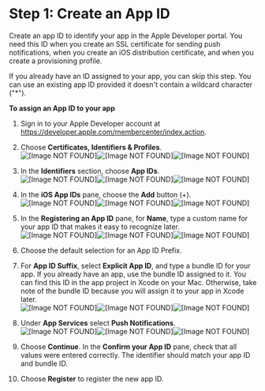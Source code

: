 # Step 1: Create an App ID<a name="apns-setup-appid"></a>

Create an app ID to identify your app in the Apple Developer portal\. You need this ID when you create an SSL certificate for sending push notifications, when you create an iOS distribution certificate, and when you create a provisioning profile\.

If you already have an ID assigned to your app, you can skip this step\. You can use an existing app ID provided it doesn't contain a wildcard character \("\*"\)\. 

**To assign an App ID to your app**

1. Sign in to your Apple Developer account at [https://developer\.apple\.com/membercenter/index\.action](https://developer.apple.com/membercenter/index.action)\.

1. Choose **Certificates, Identifiers & Profiles**\.  
![\[Image NOT FOUND\]](http://docs.aws.amazon.com/pinpoint/latest/developerguide/)![\[Image NOT FOUND\]](http://docs.aws.amazon.com/pinpoint/latest/developerguide/)![\[Image NOT FOUND\]](http://docs.aws.amazon.com/pinpoint/latest/developerguide/)

1. In the **Identifiers** section, choose **App IDs**\.  
![\[Image NOT FOUND\]](http://docs.aws.amazon.com/pinpoint/latest/developerguide/)![\[Image NOT FOUND\]](http://docs.aws.amazon.com/pinpoint/latest/developerguide/)![\[Image NOT FOUND\]](http://docs.aws.amazon.com/pinpoint/latest/developerguide/)

1. In the **iOS App IDs** pane, choose the **Add** button \(\+\)\.  
![\[Image NOT FOUND\]](http://docs.aws.amazon.com/pinpoint/latest/developerguide/)![\[Image NOT FOUND\]](http://docs.aws.amazon.com/pinpoint/latest/developerguide/)![\[Image NOT FOUND\]](http://docs.aws.amazon.com/pinpoint/latest/developerguide/)

1. In the **Registering an App ID** pane, for **Name**, type a custom name for your app ID that makes it easy to recognize later\.  
![\[Image NOT FOUND\]](http://docs.aws.amazon.com/pinpoint/latest/developerguide/)![\[Image NOT FOUND\]](http://docs.aws.amazon.com/pinpoint/latest/developerguide/)![\[Image NOT FOUND\]](http://docs.aws.amazon.com/pinpoint/latest/developerguide/)

1. Choose the default selection for an App ID Prefix\.

1. For **App ID Suffix**, select **Explicit App ID**, and type a bundle ID for your app\. If you already have an app, use the bundle ID assigned to it\. You can find this ID in the app project in Xcode on your Mac\. Otherwise, take note of the bundle ID because you will assign it to your app in Xcode later\.  
![\[Image NOT FOUND\]](http://docs.aws.amazon.com/pinpoint/latest/developerguide/)![\[Image NOT FOUND\]](http://docs.aws.amazon.com/pinpoint/latest/developerguide/)![\[Image NOT FOUND\]](http://docs.aws.amazon.com/pinpoint/latest/developerguide/)

1. Under **App Services** select **Push Notifications**\.  
![\[Image NOT FOUND\]](http://docs.aws.amazon.com/pinpoint/latest/developerguide/)![\[Image NOT FOUND\]](http://docs.aws.amazon.com/pinpoint/latest/developerguide/)![\[Image NOT FOUND\]](http://docs.aws.amazon.com/pinpoint/latest/developerguide/)

1. Choose **Continue**\. In the **Confirm your App ID** pane, check that all values were entered correctly\. The identifier should match your app ID and bundle ID\.

1. Choose **Register** to register the new app ID\.